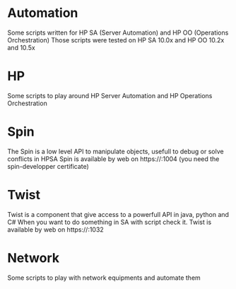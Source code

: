 # Automation
Some scripts written for HP SA (Server Automation) and HP OO (Operations Orchestration)
Those scripts were tested on HP SA 10.0x and HP OO 10.2x and 10.5x

# HP
Some scripts to play around HP Server Automation and HP Operations Orchestration

# Spin
The Spin is a low level API to manipulate objects, usefull to debug or solve conflicts in HPSA
Spin is available by web on https://<coreIP>:1004 (you need the spin-developper certificate)

# Twist
Twist is a component that give access to a powerfull API in java, python and C#
When you want to do something in SA with script check it.
Twist is available by web on https://<coreIP>:1032

# Network
Some scripts to play with network equipments and automate them
